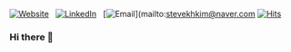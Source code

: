 [![Website](https://img.shields.io/badge/Website-data-kindergarten.tistory.com-success?style=round&logo=safari)](https://data-kindergarten.tistory.com/)&nbsp;&nbsp;
[![LinkedIn](https://img.shields.io/badge/LinkedIn-Brian.H.Lee-blue?style=round&logo=linkedin)](https://www.linkedin.com/in/stevekhkim/)&nbsp;&nbsp;
[![Email](https://img.shields.io/badge/Email-sydbne@gmail.com-red?style=round&logo=gmail)](mailto:stevekhkim@naver.com
[![Hits](https://hits.seeyoufarm.com/api/count/incr/badge.svg?url=https%3A%2F%2Fgithub.com%2Fstevekhkim&count_bg=%2379C83D&title_bg=%23555555&icon=&icon_color=%23E7E7E7&title=hits&edge_flat=false)](https://hits.seeyoufarm.com)

### Hi there 👋

<!--
**data-kindergarten/data-kindergarten** is a ✨ _special_ ✨ repository because its `README.md` (this file) appears on your GitHub profile.

Here are some ideas to get you started:

- 🔭 I’m currently working on ...
- 🌱 I’m currently learning ...
- 👯 I’m looking to collaborate on ...
- 🤔 I’m looking for help with ...
- 💬 Ask me about ...
- 📫 How to reach me: ...
- 😄 Pronouns: ...
- ⚡ Fun fact: ...
-->
